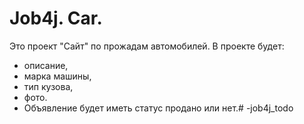 # Job4j. Car.

Это проект "Сайт" по прожадам автомобилей.
В проекте будет:
- описание, 
- марка машины,
- тип кузова,
- фото.
- Объявление будет иметь статус продано или нет.#   - j o b 4 j _ t o d o  
 